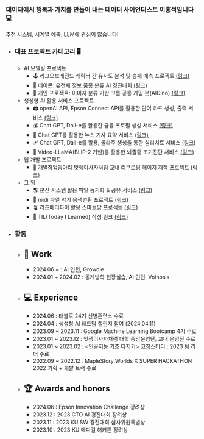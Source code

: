 ### 데이터에서 행복과 가치를 만들어 내는 데이터 사이언티스트 이홍석입니다 💻
추천 시스템, 시계열 예측, LLM에 관심이 많습니다!

- ### 대표 프로젝트 카테고리 🖥️
  - AI 모델링 프로젝트
    - 🕹️ 리그오브레전드 캐릭터 간 유사도 분석 및 승패 예측 프로젝트 [(링크)](https://github.com/Leehongseok-code/RiotAI)
    - 🧬 데이콘: 유전체 정보 품종 분류 AI 경진대회 [(링크)](https://github.com/Leehongseok-code/AIProjects/blob/master/%EC%9C%A0%EC%A0%84%EC%B2%B4_%EC%A0%95%EB%B3%B4_%ED%92%88%EC%A2%85_%EB%B6%84%EB%A5%98_AI_%EA%B2%BD%EC%A7%84%EB%8C%80%ED%9A%8C_Github.ipynb)
    - 🦖 개인 프로젝트: 이미지 분류 기반 크롬 공룡 게임 봇(AIDino) [(링크)](https://github.com/Leehongseok-code/AIProjects)
  - 생성형 AI 활용 서비스 프로젝트
    - 🖨 openAI API, Epson Connect API를 활용한 단어 카드 생성, 출력 서비스 [(링크)](https://github.com/Leehongseok-code/BbobaVoca.git)
    - 💰 Chat GPT, Dall-e를 활용한 금융 프로필 생성 서비스 [(링크)](https://github.com/Leehongseok-code/Syncaton)
    - 📰 Chat GPT를 활용한 뉴스 기사 요약 서비스 [(링크)](https://github.com/Leehongseok-code/TeamF)
    - 🩹 Chat GPT, Dall-e를 활용, 콜라주 생성을 통한 심리치료 서비스 [(링크)](https://github.com/Leehongseok-code/skthackaton)
    - 💊  Video-LLaMA(BLIP-2 기반)를 활용한 뇌졸중 조기진단 서비스 [(링크)](https://github.com/Leehongseok-code/LLapport)
  - 웹 개발 프로젝트
    - 🦁 개발창업동아리 멋쟁이사자처럼 교내 리쿠르팅 페이지 제작 프로젝트 [(링크)](https://github.com/LikeLionKURecruit/RecruitPage)
  - 그 외
    - 🌎 분산 시스템 활용 파일 동기화 & 공유 서비스 [(링크)](https://github.com/Leehongseok-code/201912335_CM)
    - 🎼 midi 파일 악기 음색변환 프로젝트 [(링크)](https://github.com/Leehongseok-code/Miditowav_Honglee)
    - 🪴 라즈베리파이 활용 스마트팜 프로젝트 [(링크)](https://github.com/Leehongseok-code/raspberrySmartFarm)
    - 📖 TIL(Today I Learned) 작성 링크 [(링크)](https://github.com/Leehongseok-code/TIL)


- ### 활동
  - ## 💼 Work
    - 2024.06 ~ : AI 인턴, Growdle
    - 2024.01 ~ 2024.02 : 동계방학 현장실습, AI 인턴, Voinosis
  - ## 💻 Experience
    - 2024.06 : 태블로 24기 신병훈련소 수료
    - 2024.04 : 생성형 AI 레드팀 챌린지 참여 (2024.04.11)
    - 2023.09 ~ 2023.11 : Google Machine Learning Bootcamp 4기 수료
    - 2023.01 ~ 2023.12 : 멋쟁이사자처럼 대학 중앙운영단, 교내 운영진 수료
    - 2023.01 ~ 2023.02 : <인공지능 기초 다지기> 코칭스터디 : 2023 팀 리더 수료
    - 2022.09 ~ 2022.12 : MapleStory Worlds X SUPER HACKATHON 2022 기획 + 개발 트랙 수료
  - ## 🏆 Awards and honors
    - 2024.06 : Epson Innovation Challenge 장려상
    - 2023.12 : 2023 CTO AI 경진대회 장려상
    - 2023.11 : 2023 KU SW 경진대회 심사위원특별상
    - 2023.10 : 2023 KU 메디컬 해커톤 장려상

